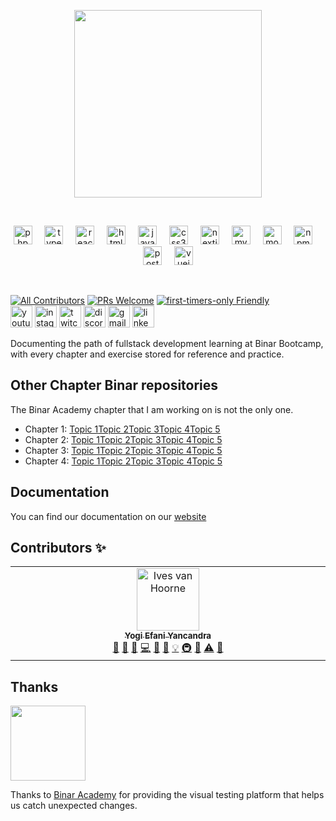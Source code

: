 <p align="center">
  <a href="https://github.com/FullstackPathBinar">
    <img src="https://miro.medium.com/v2/resize:fit:1050/1*qCVgBSXuVrr1VfrQ6DsHuA.png" height="300px">
  </a>
</p>

&nbsp;

<div align="center">
<img src="https://cdn.jsdelivr.net/gh/devicons/devicon/icons/php/php-original.svg" height="30" alt="php logo"  />
  <img width="12" />
  <img src="https://cdn.jsdelivr.net/gh/devicons/devicon/icons/typescript/typescript-original.svg" height="30" alt="typescript logo"  />
  <img width="12" />
  <img src="https://cdn.jsdelivr.net/gh/devicons/devicon/icons/react/react-original.svg" height="30" alt="react logo"  />
  <img width="12" />
  <img src="https://cdn.jsdelivr.net/gh/devicons/devicon/icons/html5/html5-original.svg" height="30" alt="html5 logo"  />
  <img width="12" />
  <img src="https://cdn.jsdelivr.net/gh/devicons/devicon/icons/javascript/javascript-original.svg" height="30" alt="javascript logo"  />
  <img width="12" />
  <img src="https://cdn.jsdelivr.net/gh/devicons/devicon/icons/css3/css3-original.svg" height="30" alt="css3 logo"  />
  <img width="12" />
  <!-- <img src="https://cdn.jsdelivr.net/gh/devicons/devicon/icons/docker/docker-original.svg" height="30" alt="docker logo"  />
  <img width="12" /> -->
  <!-- <img src="https://cdn.jsdelivr.net/gh/devicons/devicon/icons/django/django-plain.svg" height="30" alt="django logo"  />
  <img width="12" /> -->
  <img src="https://cdn.jsdelivr.net/gh/devicons/devicon/icons/nextjs/nextjs-original.svg" height="30" alt="nextjs logo"  />
  <img width="12" />
  <img src="https://cdn.jsdelivr.net/gh/devicons/devicon/icons/mysql/mysql-original.svg" height="30" alt="mysql logo"  />
  <img width="12" />
  <img src="https://cdn.jsdelivr.net/gh/devicons/devicon/icons/mongodb/mongodb-original.svg" height="30" alt="mongodb logo"  />
  <img width="12" />
  <img src="https://cdn.jsdelivr.net/gh/devicons/devicon/icons/npm/npm-original-wordmark.svg" height="30" alt="npm logo"  />
  <img width="12" />
  <!-- <img src="https://cdn.jsdelivr.net/gh/devicons/devicon/icons/nuxtjs/nuxtjs-original.svg" height="30" alt="nuxtjs logo"  />
  <img width="12" /> -->
  <img src="https://cdn.jsdelivr.net/gh/devicons/devicon/icons/postgresql/postgresql-original.svg" height="30" alt="postgresql logo"  />
  <img width="12" />
  <img src="https://cdn.jsdelivr.net/gh/devicons/devicon/icons/vuejs/vuejs-original.svg" height="30" alt="vuejs logo"  />
</div>

&nbsp;

[![All Contributors](https://img.shields.io/badge/all_contributors-1-orange.svg?style=flat-square)](#contributors-)
[![PRs Welcome](https://img.shields.io/badge/PRs-welcome-brightgreen.svg?style=flat-square)](http://makeapullrequest.com)
[![first-timers-only Friendly](https://img.shields.io/badge/first--timers--only-friendly-blue.svg)](http://www.firsttimersonly.com/)</br>
<img src="https://img.shields.io/static/v1?message=Youtube&logo=youtube&label=&color=FF0000&logoColor=white&labelColor=&style=for-the-badge" height="35" alt="youtube logo"  />
  <img src="https://img.shields.io/static/v1?message=Instagram&logo=instagram&label=&color=E4405F&logoColor=white&labelColor=&style=for-the-badge" height="35" alt="instagram logo"  />
  <img src="https://img.shields.io/static/v1?message=Twitch&logo=twitch&label=&color=9146FF&logoColor=white&labelColor=&style=for-the-badge" height="35" alt="twitch logo"  />
  <img src="https://img.shields.io/static/v1?message=Discord&logo=discord&label=&color=7289DA&logoColor=white&labelColor=&style=for-the-badge" height="35" alt="discord logo"  />
  <img src="https://img.shields.io/static/v1?message=Gmail&logo=gmail&label=&color=D14836&logoColor=white&labelColor=&style=for-the-badge" height="35" alt="gmail logo"  />
  <img src="https://img.shields.io/static/v1?message=LinkedIn&logo=linkedin&label=&color=0077B5&logoColor=white&labelColor=&style=for-the-badge" height="35" alt="linkedin logo"  />
</div>

Documenting the path of fullstack development learning at Binar Bootcamp, with every chapter and exercise stored for reference and practice.

## Other Chapter Binar repositories

The Binar Academy chapter that I am working on is not the only one.

- Chapter 1: [Topic 1]()[Topic 2]()[Topic 3]()[Topic 4]()[Topic 5]()
- Chapter 2: [Topic 1]()[Topic 2]()[Topic 3]()[Topic 4]()[Topic 5]()
- Chapter 3: [Topic 1]()[Topic 2]()[Topic 3]()[Topic 4]()[Topic 5]()
- Chapter 4: [Topic 1]()[Topic 2]()[Topic 3]()[Topic 4]()[Topic 5]()

## Documentation

You can find our documentation on our
[website](https://github.com/FullstackPathBinar)

## Contributors ✨


<!-- ALL-CONTRIBUTORS-LIST:START - Do not remove or modify this section -->
<!-- prettier-ignore-start -->
<!-- markdownlint-disable -->
<table>
  <tbody>
    <tr>
      <td align="center" valign="top" width="14.28%"><a href="https://github.com/yogiefani"><img src="https://avatars.githubusercontent.com/u/106648832?v=4" width="100px;" alt="Ives van Hoorne"/><br /><sub><b>Yogi Efani Yancandra</b></sub></a><br /><a href="#question-CompuIves" title="Answering Questions">💬</a> <a href="#blog-CompuIves" title="Blogposts">📝</a> <a href="" title="Bug reports">🐛</a> <a href="https://github.com/FullstackPathBinar/FSW-CH2" title="Code">💻</a> <a href="#design-CompuIves" title="Design">🎨</a> <a href="https://github.com/FullstackPathBinar/FSW-CH2" title="Documentation">📖</a> <a href="#example-CompuIves" title="Examples">💡</a> <a href="#infra-CompuIves" title="Infrastructure (Hosting, Build-Tools, etc)">🚇</a> <a href="https://github.com/FullstackPathBinar/FSW-CH2/pulls" title="Reviewed Pull Requests">👀</a> <a href="https://github.com/FullstackPathBinar/FSW-CH2" title="Tests">⚠️</a> <a href="#tool-CompuIves" title="Tools">🔧</a></td>
    </tr>
  </tbody>
</table>

<!-- markdownlint-restore -->
<!-- prettier-ignore-end -->

<!-- ALL-CONTRIBUTORS-LIST:END -->

## Thanks

<a href="https://www.binar.co.id/"><img src="https://blogger.googleusercontent.com/img/b/R29vZ2xl/AVvXsEhbUebZ6Jcp050Tc4oEsk9PvfdObedheV9MkaSbzmR_uEqfwsneLp39hPn1Q4aJX-igDZB6G53jxGjFzGKTWqN89ZRwGdCEpRc2XYNYUuAEwPx_oQGViKPNREJYof7BnsaIR5q-LYzyCerfbsJurIilSBnmpR5yTinlBYpjPFGq8A1yuKMyeFE9zy12H5Y/s1280/D1B87AB8-DFCB-44C0-A4DC-9549F4637B29.jpeg" width="120"/></a>

Thanks to [Binar Academy](https://www.binar.co.id/) for providing the visual
testing platform that helps us catch unexpected changes.
